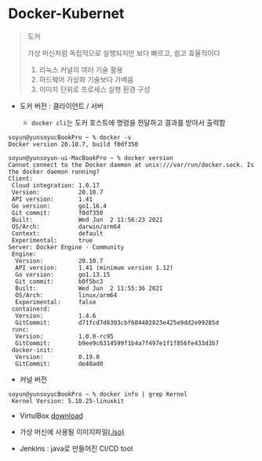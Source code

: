 # Docker-Kubernet

> 도커 
>
> 가상 머신처럼 독립적으로 실행되지만 보다 빠르고, 쉽고 효율적이다
>
> 1. 리눅스 커널의 여러 기술 활용
> 2. 하드웨어 가상화 기술보다 가벼움
> 3. 이미지 단위로 프로세스 실행 환경 구성

* 도커 버전 : 클라이언트 / 서버

  * `docker cli`는 도커 호스트에 명령을 전달하고 결과를 받아서 출력함


```shell
soyun@yunsoyucBookPro ~ % docker -v
Docker version 20.10.7, build f0df350

soyun@yunsoyun-ui-MacBookPro ~ % docker version
Cannot connect to the Docker daemon at unix:///var/run/docker.sock. Is the docker daemon running?
Client:
 Cloud integration: 1.0.17
 Version:           20.10.7
 API version:       1.41
 Go version:        go1.16.4
 Git commit:        f0df350
 Built:             Wed Jun  2 11:56:23 2021
 OS/Arch:           darwin/arm64
 Context:           default
 Experimental:      true
Server: Docker Engine - Community
 Engine:
  Version:          20.10.7
  API version:      1.41 (minimum version 1.12)
  Go version:       go1.13.15
  Git commit:       b0f5bc3
  Built:            Wed Jun  2 11:55:36 2021
  OS/Arch:          linux/arm64
  Experimental:     false
 containerd:
  Version:          1.4.6
  GitCommit:        d71fcd7d8303cbf684402823e425e9dd2e99285d
 runc:
  Version:          1.0.0-rc95
  GitCommit:        b9ee9c6314599f1b4a7f497e1f1f856fe433d3b7
 docker-init:
  Version:          0.19.0
  GitCommit:        de40ad0

```

* 커널 버전

```shell
soyun@yunsoyucBookPro ~ % docker info | grep Kernel
 Kernel Version: 5.10.25-linuxkit
```

* VirtulBox [download](https://www.virtualbox.org/wiki/Downloads)
* 가상 머신에 사용될 이미지파일[(.iso)](https://releases.ubuntu.com/16.04/)

* Jenkins : java로 만들어진 CI/CD tool
